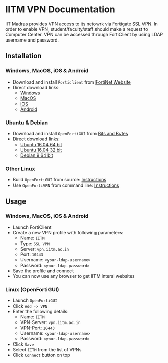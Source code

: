 # IITM VPN Documentation
IIT Madras provides VPN access to its netowrk via Fortigate SSL VPN. 
In order to enable VPN, student/faculty/staff should make a request to Computer Center.
VPN can be accessed through FortiClient by using LDAP username and password.

## Installation

### Windows, MacOS, iOS & Android

- Download and install `Forticlient` from 
  [FortiNet Website](https://www.fortinet.com/support-and-training/support/product-downloads.html)
- Direct download links:
  - [Windows](http://forticlient.com/downloads/FortiClientOnlineInstaller.exe)
  - [MacOS](http://forticlient.com/downloads/FortiClient_Installer.dmg)
  - [iOS](http://itunes.apple.com/md/app/forticlient/id525600370?mt=8)
  - [Android](https://play.google.com/store/apps/details?id=com.fortinet.forticlient)

### Ubuntu & Debian

- Download and install `OpenFortiGUI` from
  [Bits and Bytes](https://hadler.me/linux/openfortigui/)
- Direct download links:
  - [Ubuntu 16.04 64 bit](https://hadler.me/files/openfortigui/openfortigui_0.2.10-1_amd64.deb) 
  - [Ubuntu 16.04 32 bit](https://hadler.me/files/openfortigui/openfortigui_0.2.10-1_i386.deb)
  - [Debian 9 64 bit](https://hadler.me/files/openfortigui/openfortigui_0.2.10-1_amd64_debian9.deb)

### Other Linux

- Build `OpenFortiGUI` from source: [Instructions](https://hadler.me/linux/openfortigui/)
- Use `OpenFortiVPN` from command line: [Instructions](https://github.com/adrienverge/openfortivpn)

## Usage

### Windows, MacOS, iOS & Android

- Launch FortiClient
- Create a new VPN profile with following parameters:
  - Name: `IITM`
  - Type: `SSL VPN`
  - Server: `vpn.iitm.ac.in`
  - Port: `10443`
  - Username: `<your-ldap-username>`
  - Password: `<your-ldap-password>`
- Save the profile and connect
- You can now use any browser to get IITM interal websites

### Linux (OpenFortiGUI)

- Launch `OpenFortiGUI`
- Click `Add -> VPN`
- Enter the following details:
  - Name: `IITM`
  - VPN-Server: `vpn.iitm.ac.in`
  - VPN-Port: `10443`
  - Username: `<your-ldap-username>`
  - Password: `<your-ldap-password>`
- Click `Save`
- Select `IITM` from the list of VPNs
- Click `Connect` button on top
